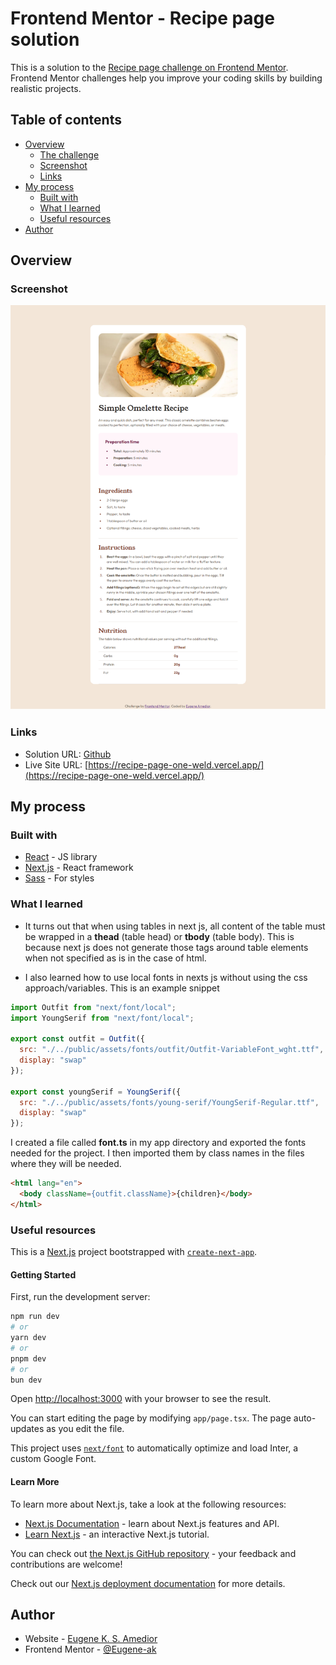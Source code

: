 # Frontend Mentor - Recipe page solution

This is a solution to the [Recipe page challenge on Frontend Mentor](https://www.frontendmentor.io/challenges/recipe-page-KiTsR8QQKm). Frontend Mentor challenges help you improve your coding skills by building realistic projects. 

## Table of contents

- [Overview](#overview)
  - [The challenge](#the-challenge)
  - [Screenshot](#screenshot)
  - [Links](#links)
- [My process](#my-process)
  - [Built with](#built-with)
  - [What I learned](#what-i-learned)
  - [Useful resources](#useful-resources)
- [Author](#author)

## Overview

### Screenshot

![](./public/screenshot.png)

### Links

- Solution URL: [Github](https://github.com/Eugene-ak/recipe-page.git)
- Live Site URL: [https://recipe-page-one-weld.vercel.app/](https://recipe-page-one-weld.vercel.app/)

## My process

### Built with

- [React](https://reactjs.org/) - JS library
- [Next.js](https://nextjs.org/) - React framework
- [Sass](https://sass-lang.com/) - For styles

### What I learned

- It turns out that when using tables in next js, all content of the table must be wrapped in a **thead** (table head) or **tbody** (table body). This is because next js does not generate those tags around table elements when not specified as is in the case of html.

- I also learned how to use local fonts in nexts js without using the css approach/variables. This is an example snippet

```js
import Outfit from "next/font/local";
import YoungSerif from "next/font/local";

export const outfit = Outfit({
  src: "./../public/assets/fonts/outfit/Outfit-VariableFont_wght.ttf",
  display: "swap"
});

export const youngSerif = YoungSerif({
  src: "./../public/assets/fonts/young-serif/YoungSerif-Regular.ttf",
  display: "swap"
});
```

I created a file called **font.ts** in my app directory and exported the fonts needed for the project. I then imported them by class names in the files where they will be needed.

```html
<html lang="en">
  <body className={outfit.className}>{children}</body>
</html>
```

### Useful resources

This is a [Next.js](https://nextjs.org/) project bootstrapped with [`create-next-app`](https://github.com/vercel/next.js/tree/canary/packages/create-next-app).

#### Getting Started

First, run the development server:

```bash
npm run dev
# or
yarn dev
# or
pnpm dev
# or
bun dev
```

Open [http://localhost:3000](http://localhost:3000) with your browser to see the result.

You can start editing the page by modifying `app/page.tsx`. The page auto-updates as you edit the file.

This project uses [`next/font`](https://nextjs.org/docs/basic-features/font-optimization) to automatically optimize and load Inter, a custom Google Font.

#### Learn More

To learn more about Next.js, take a look at the following resources:

- [Next.js Documentation](https://nextjs.org/docs) - learn about Next.js features and API.
- [Learn Next.js](https://nextjs.org/learn) - an interactive Next.js tutorial.

You can check out [the Next.js GitHub repository](https://github.com/vercel/next.js/) - your feedback and contributions are welcome!

Check out our [Next.js deployment documentation](https://nextjs.org/docs/deployment) for more details.

## Author

- Website - [Eugene K. S. Amedior](https://www.your-site.com)
- Frontend Mentor - [@Eugene-ak](https://www.frontendmentor.io/profile/Eugene-ak)
